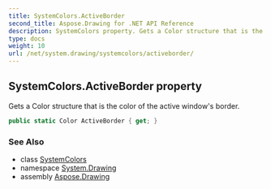 ```yaml
---
title: SystemColors.ActiveBorder
second_title: Aspose.Drawing for .NET API Reference
description: SystemColors property. Gets a Color structure that is the color of the active windows border
type: docs
weight: 10
url: /net/system.drawing/systemcolors/activeborder/
---
```

## SystemColors.ActiveBorder property

Gets a Color structure that is the color of the active window's border.

```csharp
public static Color ActiveBorder { get; }
```

### See Also

* class [SystemColors](../)
* namespace [System.Drawing](../../systemcolors/)
* assembly [Aspose.Drawing](../../../)


